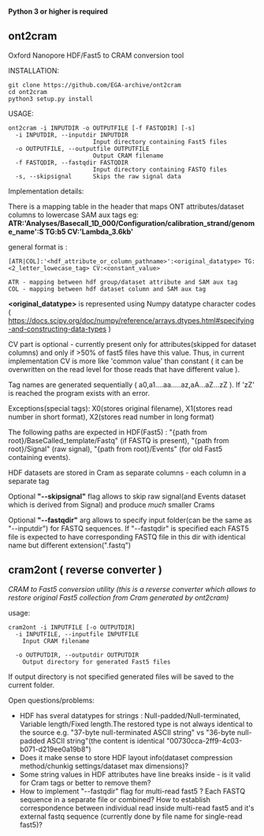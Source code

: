 **Python 3 or higher is required**
## ont2cram
Oxford Nanopore HDF/Fast5 to CRAM conversion tool

INSTALLATION: 
~~~
git clone https://github.com/EGA-archive/ont2cram
cd ont2cram
python3 setup.py install
~~~

USAGE: 
~~~
ont2cram -i INPUTDIR -o OUTPUTFILE [-f FASTQDIR] [-s]
  -i INPUTDIR, --inputdir INPUTDIR
                        Input directory containing Fast5 files
  -o OUTPUTFILE, --outputfile OUTPUTFILE
                        Output CRAM filename
  -f FASTQDIR, --fastqdir FASTQDIR
                        Input directory containing FASTQ files
  -s, --skipsignal      Skips the raw signal data
~~~

Implementation details:

There is a mapping table in the header that maps ONT attributes/dataset columns to lowercase SAM aux tags eg:
**ATR:'Analyses/Basecall_1D_000/Configuration/calibration_strand/genome_name':S TG:b5 CV:'Lambda_3.6kb'**

general format is : 
~~~
[ATR|COL]:'<hdf_attribute_or_column_pathname>':<original_datatype> TG:<2_letter_lowecase_tag> CV:<constant_value>

ATR - mapping between hdf group/dataset attribute and SAM aux tag
COL - mapping between hdf dataset column and SAM aux tag
~~~
**<original_datatype>** is represented using Numpy datatype character codes ( https://docs.scipy.org/doc/numpy/reference/arrays.dtypes.html#specifying-and-constructing-data-types )  

CV part is optional - currently present only for attributes(skipped for dataset columns) and only if >50% of fast5 files have this value. Thus, in current implementation CV is more like 'common value' than constant ( it can be overwritten on the read level for those reads that have different value ).

Tag names are generated sequentially ( a0,a1....aa.....az,aA...aZ...zZ ). If 'zZ' is reached the program exists with an error. 

Exceptions(special tags): X0(stores original filename), X1(stores read number in short format), X2(stores read number in long format)

The following paths are expected in HDF(Fast5) : "{path from root}/BaseCalled_template/Fastq" (if FASTQ is present), "{path from root}/Signal" (raw signal), "{path from root}/Events" (for old Fast5 containing events).

HDF datasets are stored in Cram as separate columns - each column in a separate tag

Optional **"--skipsignal"** flag allows to skip raw signal(and Events dataset which is derived from Signal) and produce _much_ smaller Crams

Optional **"--fastqdir"** arg allows to specify input folder(can be the same as "--inputdir") for FASTQ sequences. If "--fastqdir" is specified each FAST5 file is expected to have corresponding FASTQ file in this dir with identical name but different extension(".fastq")

## cram2ont ( reverse converter )

*CRAM to Fast5 conversion utility (this is a reverse converter which allows to
restore original Fast5 collection from Cram generated by ont2cram)*

usage:
~~~
cram2ont -i INPUTFILE [-o OUTPUTDIR]
  -i INPUTFILE, --inputfile INPUTFILE 
    Input CRAM filename
  
  -o OUTPUTDIR, --outputdir OUTPUTDIR
    Output directory for generated Fast5 files
~~~    
If output directory is not specified generated files will be saved to the current folder.

Open questions/problems:
* HDF has sveral datatypes for strings : Null-padded/Null-terminated, Variable length/Fixed length.The restored type is not always identical to the source e.g. "37-byte null-terminated ASCII string" vs "36-byte null-padded ASCII string"(the content is identical "00730cca-2ff9-4c03-b071-d219ee0a19b8")
* Does it make sense to store HDF layout info(dataset compression method/chunkig settings/dataset max dimensions)?
* Some string values in HDF attributes have line breaks inside - is it valid for Cram tags or better to remove them?
* How to implement "--fastqdir" flag for multi-read fast5 ? Each FASTQ sequence in a separate file or combined? How to establish correspondence between individual read inside multi-read fast5 and it's external fastq sequence (currently done by file name for single-read fast5)?
